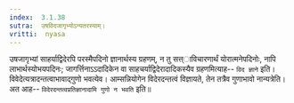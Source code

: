 ```yaml
---
index:  3.1.38
sutra:  उषविदजागृभ्योऽन्यतरस्याम्।
vritti:  nyasa
---
```


उषजागृभ्यां साहर्याद्विदेरपि परस्मैपदिनो ज्ञानार्थस्य ग्रहणम्, न तु सत्त्ाविचारणार्थं योरात्मनेपदिनोः, नापि लाभार्थस्योभयपदिनः; जागर्त्तिनाऽ‌ऽदादिकेन वा साहचर्याद्विदेरादादिकस्यैव ग्रहणमित्याह-- `विद ज्ञाने` इति। विवेदेत्यत्रादन्तत्वाभावाद्गुणो भवत्येव। आम्सन्नियोगेन विदेरदन्तत्वं विज्ञायते, तेन तत्रैव गुणाभावो नान्यत्रेति। अत आह-- `विदेरदन्तत्वप्रतिज्ञानादामि गुणो न भवति` इति॥
